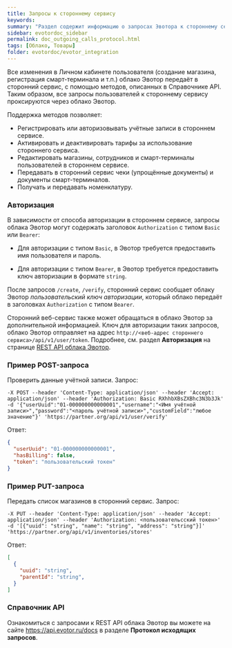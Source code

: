 ```yaml
---
title: Запросы к стороннему сервису
keywords:
summary: "Раздел содержит информацию о запросах Эвотора к стороннему сервису."
sidebar: evotordoc_sidebar
permalink: doc_outgoing_calls_protocol.html
tags: [Облако, Товары]
folder: evotordoc/evotor_integration
---
```


Все изменения в Личном кабинете пользователя (создание магазина, регистрация смарт-терминала и т.п.) облако Эвотор передаёт в сторонний сервис, с помощью методов, описанных в Справочнике API. Таким образом, все запросы пользователей к стороннему сервису проксируются через облако Эвотор.

Поддержка методов позволяет:

* Регистрировать или авторизовывать учётные записи в стороннем сервисе.
* Активировать и деактивировать тарифы за использование стороннего сервиса.
* Редактировать магазины, сотрудников и смарт-терминалы пользователей в стороннем сервисе.
* Передавать в сторонний сервис чеки (упрощённые документы) и документы смарт-терминалов.
* Получать и передавать номенклатуру.

### Авторизация

В зависимости от способа авторизации в стороннем сервисе, запросы облака Эвотор могут содержать заголовок `Authorization` с типом `Basic` или `Bearer`:

* Для авторизации с типом `Basic`, в Эвотор требуется предоставить имя пользователя и пароль.

* Для авторизации с типом `Bearer`,  в Эвотор требуется предоставить ключ авторизации в формате `string`.

После запросов `/create`, `/verify`, сторонний сервис сообщает облаку Эвотор *пользовательский ключ авторизации*, который облако передаёт в заголовках `Authorization` с типом `Bearer`.

Сторонний веб-сервис также может обращаться в облако Эвотор за дополнительной информацией. Ключ для авторизации таких запросов, облако Эвотор отправляет на адрес `http://<веб-адрес стороннего сервиса>/api/v1/user/token`. Подробнее, см. раздел **Авторизация** на странице [REST API облака Эвотор](https://dev.evotor.r1nat.com/evotor-cloud-rest-api/).

### Пример POST-запроса

Проверить данные учётной записи.
Запрос:

```
-X POST --header 'Content-Type: application/json' --header 'Accept: application/json' --header 'Authorization: Basic RXhhbXBsZXBhc3N3b3Jk' -d '{"userUuid":"01-000000000000001","username":"<Имя учётной записи>","password":"<пароль учётной записи>","customField":"любое значение"}' 'https://partner.org/api/v1/user/verify'
```

Ответ:

```JSON
{
  "userUuid": "01-000000000000001",
  "hasBilling": false,
  "token": "пользовательский токен"
}
```

### Пример PUT-запроса
Передать список магазинов в сторонний сервис.
Запрос:

```
-X PUT --header 'Content-Type: application/json' --header 'Accept: application/json' --header 'Authorization: <пользовательсский токен>' -d '[{"uuid": "string", "name": "string", "address": "string"}]' 'https://partner.org/api/v1/inventories/stores'
```

Ответ:

```JSON
[
  {
    "uuid": "string",
    "parentId": "string",
  }
]
```

### Справочник API
Ознакомиться с запросами к REST API облака Эвотор вы можете на сайте https://api.evotor.ru/docs в разделе **Протокол исходящих запросов**.
